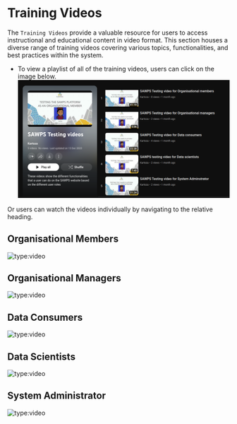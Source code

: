# Training Videos

The `Training Videos` provide a valuable resource for users to access instructional and educational content in video format. This section houses a diverse range of training videos covering various topics, functionalities, and best practices within the system.

- To view a playlist of all of the training videos, users can click on the image below.
    [![SAWPS Testing Videos](./img/testing-videos-playlist-1.png)](https://www.youtube.com/playlist?list=PLhZmjLdJAZWzRnyuulZerusnxdJCKSXza)

Or users can watch the videos individually by navigating to the relative heading.

## Organisational Members

![type:video](https://www.youtube.com/embed/8Y9WLEpkJcw?si=QjbsvCoG9LDU7txR)

## Organisational Managers

![type:video](https://www.youtube.com/embed/KS3yfDmLIJA?si=ibist8_mWHVhZT_6)

## Data Consumers

![type:video](https://www.youtube.com/embed/yRSbhtwlaXw?si=hab2kFaM0bdCYbqp)

## Data Scientists

![type:video](https://www.youtube.com/embed/xnyK0pmgnxM?si=jAiCJ3PF2v9sIFg6)

## System Administrator

![type:video](https://www.youtube.com/embed/7kC8FnVKQlk?si=fJOIrLl_3gA7Zs9S)
